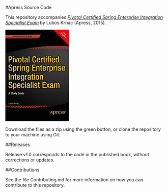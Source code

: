 #Apress Source Code

This repository accompanies [*Pivotal Certified Spring Enterprise Integration Specialist Exam*](http://www.apress.com/9781484207949) by Lubos Krnac (Apress, 2015).

![Cover image](9781484207949.jpg)

Download the files as a zip using the green button, or clone the repository to your machine using Git.

##Releases

Release v1.0 corresponds to the code in the published book, without corrections or updates.

##Contributions

See the file Contributing.md for more information on how you can contribute to this repository.
